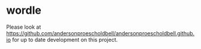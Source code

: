 # wordle

Please look at https://github.com/andersonproescholdbell/andersonproescholdbell.github.io for up to date development on this project.
